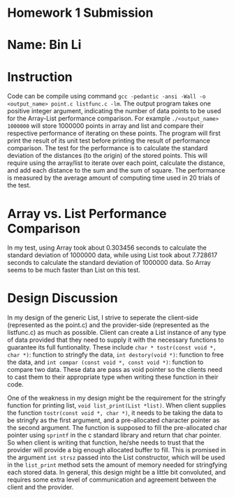 # Homework 1 Submission

# Name: Bin Li

# Instruction

Code can be compile using command `gcc -pedantic -ansi -Wall -o <output_name> point.c listfunc.c -lm`. The output program takes one positive integer argument, indicating the number of data points to be used for the Array-List performance comparison. For example `./<output_name> 1000000` will store 1000000 points in array and list and compare their respective performance of iterating on these points. The program will first print the result of its unit test before printing the result of performance comparison. The test for the performance is to calculate the standard deviation of the distances (to the origin) of the stored points. This will require using the array/list to iterate over each point, calculate the distance, and add each distance to the sum and the sum of square. The performance is measured by the average amount of computing time used in 20 trials of the test.

# Array vs. List Performance Comparison 

In my test, using Array took about 0.303456 seconds to calculate the standard deviation of 1000000 data, while using List took about 7.728617 seconds to calculate the standard deviation of 1000000 data. So Array seems to be much faster than List on this test.

# Design Discussion

In my design of the generic List, I strive to seperate the client-side (represented as the point.c) and the provider-side (represented as the listfunc.c) as much as possible. Client can create a List instance of any type of data provided that they need to supply it with the necessary functions to guarantee its full funtionality. These include `char * tostr(const void *, char *)`: function to stringfy the data, `int destory(void *)`: function to free the data, and `int compar (const void *, const void *)`: function to compare two data. These data are pass as void pointer so the clients need to cast them to their appropriate type when writing these function in their code. 

One of the weakness in my design might be the requirement for the stringfy function for printing list, `void list_print(List *list)`. When client supplies the function `tostr(const void *, char *)`, it needs to be taking the data to be stringfy as the first argument, and a pre-allocated character pointer as the second argument. The function is supposed to fill the pre-allocated char pointer using `sprintf` in the c standard library and return that char pointer. So when client is writing that function, he/she needs to trust that the provider will provide a big enough allocated buffer to fill. This is promised in the argument `int strsz` passed into the List constructor, which will be used in the `list_print` method sets the amount of memory needed for stringfying each stored data. In general, this design might be a little bit convoluted, and requires some extra level of communication and agreement between the client and the provider.
